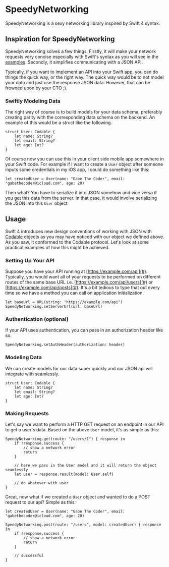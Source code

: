 # SpeedyNetworking

SpeedyNetworking is a sexy networking library inspired by Swift 4 syntax.

## Inspiration for SpeedyNetworking

SpeedyNetworking solves a few things. Firstly, it will make your network requests very concise especially with Swift's syntax as you will see in the [examples](#examples). Secondly, it simplifies communicating with a JSON API.

Typically, if you want to implement an API into your Swift app, you can do things the quick way, or the right way. The quick way would be to not model your data and just use the response JSON data. However, that can be frowned upon by your CTO ;).

### Swiftly Modeling Data

The right way of course is to build models for your data schema, preferably creating parity with the corresponding data schema on the backend. An example of this would be a struct like the following.

```
struct User: Codable {
    let name: String?
    let email: String?
    let age: Int?
}
```

Of course now you can use this in your client side mobile app somewhere in your Swift code. For example if I want to create a `User` object after someone inputs some credentials in my iOS app, I could do something like this:

```
let createdUser = User(name: "Gabe The Coder", email: "gabethecoder@icloud.com", age: 20)
```

Then what? You have to serialize it into JSON somehow and vice versa if you get this data from the server. In that case, it would involve serializing the JSON into this `User` object.

## Usage

Swift 4 introduces new design conventions of working with JSON with [Codable](https://developer.apple.com/documentation/swift/codable) objects as you may have noticed with our object we defined above. As you saw, it conformed to the Codable protocol. Let's look at some practical examples of how this might be achieved.

### Setting Up Your API

Suppose you have your API running at [https://example.com/api](#). Typically, you would want all of your requests to be performed on different routes of the same base URL i.e. [https://example.com/api/users](#) or [https://example.com/api/posts](#). It's a bit tedious to type that out every time so we have a method you can call on application initialization.

```
let baseUrl = URL(string: "https://example.com/api")
SpeedyNetworking.setServerUrl(url: baseUrl)
```

### Authentication (optional)

If your API uses authentication, you can pass in an authorization header like so.

```
SpeedyNetworking.setAuthHeader(authorization: header)
```

### Modeling Data

We can create models for our data super quickly and our JSON api will integrate with seamlessly.

```
struct User: Codable {
    let name: String?
    let email: String?
    let age: Int?
}
```

### Making Requests

Let's say we want to perform a HTTP GET request on an endpoint in our API to get a user's data. Based on the above `User` model, it's as simple as this:

```
SpeedyNetworking.get(route: "/users/1") { response in
    if !response.success {
        // show a network error
        return
    }
    
    // here we pass in the User model and it will return the object seamlessly
    let user = response.result(model: User.self)
    
    // do whatever with user
}
```

Great, now what if we created a `User` object and wanted to do a POST request to our api? Simple as this:

```
let createdUser = User(name: "Gabe The Coder", email: "gabethecoder@icloud.com", age: 20)

SpeedyNetworking.post(route: "/users", model: createdUser) { response in
    if !response.success {
        // show a network error
        return
    }
    
    // successful
}
```




